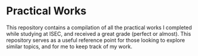 # Practical Works
This repository contains a compilation of all the practical works I completed while studying at ISEC, and received a great grade (perfect or almost). This repository serves as a useful reference point for those looking to explore similar topics, and for me to keep track of my work.
